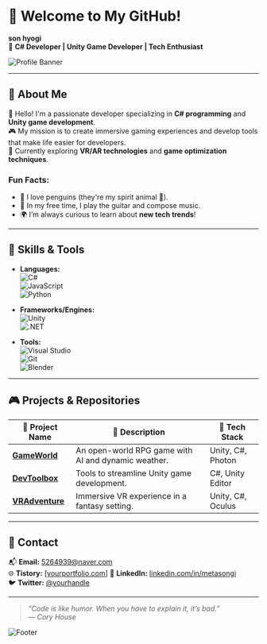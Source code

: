 # 🐧 Welcome to My GitHub!

**son hyogi**  
🚀 **C# Developer | Unity Game Developer | Tech Enthusiast**  

![Profile Banner](https://via.placeholder.com/800x200?text=Welcome+to+My+GitHub!)

---

## 📜 About Me  
👋 Hello! I'm a passionate developer specializing in **C# programming** and **Unity game development**.  
🎮 My mission is to create immersive gaming experiences and develop tools that make life easier for developers.  
🌱 Currently exploring **VR/AR technologies** and **game optimization techniques**.  

### Fun Facts:  
- 🐧 I love penguins (they're my spirit animal 🐧).  
- 🎸 In my free time, I play the guitar and compose music.  
- 🌍 I’m always curious to learn about **new tech trends**!  

---

## 🚀 Skills & Tools  
- **Languages:**  
  ![C#](https://img.shields.io/badge/-C%23-239120?logo=c-sharp&logoColor=white)  
  ![JavaScript](https://img.shields.io/badge/-JavaScript-F7DF1E?logo=javascript&logoColor=black)  
  ![Python](https://img.shields.io/badge/-Python-3776AB?logo=python&logoColor=white)  

- **Frameworks/Engines:**  
  ![Unity](https://img.shields.io/badge/-Unity-000000?logo=unity&logoColor=white)  
  ![.NET](https://img.shields.io/badge/-.NET-512BD4?logo=dotnet&logoColor=white)  

- **Tools:**  
  ![Visual Studio](https://img.shields.io/badge/-Visual%20Studio-5C2D91?logo=visual-studio&logoColor=white)  
  ![Git](https://img.shields.io/badge/-Git-F05032?logo=git&logoColor=white)  
  ![Blender](https://img.shields.io/badge/-Blender-F5792A?logo=blender&logoColor=white)  

---

## 🎮 Projects & Repositories  
| 🔗 Project Name    | 🌟 Description                                | 🚀 Tech Stack         |  
|--------------------|----------------------------------------------|-----------------------|  
| [**GameWorld**](https://github.com/yourname/GameWorld) | An open-world RPG game with AI and dynamic weather. | Unity, C#, Photon |  
| [**DevToolbox**](https://github.com/yourname/DevToolbox) | Tools to streamline Unity game development.       | C#, Unity Editor  |  
| [**VRAdventure**](https://github.com/yourname/VRAdventure) | Immersive VR experience in a fantasy setting.     | Unity, C#, Oculus |  

---

## 📝 Contact  
📬 **Email:** [5264939@naver.com](mailto:5264939@naver.com)  
🌐 **Tistory:** [[yourportfolio.com](https://developer-archive.tistory.com)]
💼 **LinkedIn:** [linkedin.com/in/metasongi](https://linkedin.com/in/metasongi)  
🐦 **Twitter:** [@yourhandle](https://twitter.com/yourhandle)  

---

> *“Code is like humor. When you have to explain it, it’s bad.”*  
> — *Cory House*  

![Footer](https://via.placeholder.com/800x100?text=Thanks+for+visiting!+🌟)
